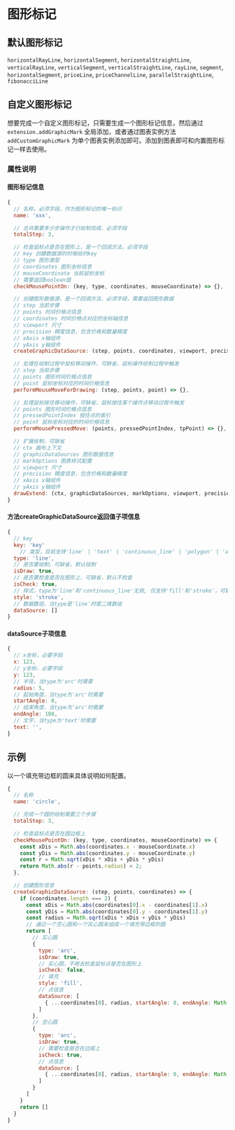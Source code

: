 # 图形标记

## 默认图形标记
`horizontalRayLine`, `horizontalSegment`, `horizontalStraightLine`, `verticalRayLine`, `verticalSegment`, `verticalStraightLine`, `rayLine`, `segment`, `horizontalSegment`, `priceLine`, `priceChannelLine`, `parallelStraightLine`, `fibonacciLine`

## 自定义图形标记
想要完成一个自定义图形标记，只需要生成一个图形标记信息，然后通过`extension.addGraphicMark` 全局添加，或者通过图表实例方法`addCustomGraphicMark` 为单个图表实例添加即可。添加到图表即可和内置图形标记一样去使用。
### 属性说明
#### 图形标记信息
```javascript
{
  // 名称，必须字段，作为图形标记的唯一标识
  name: 'xxx',

  // 总共需要多少步操作才行绘制完成，必须字段
  totalStep: 3,

  // 检查鼠标点是否在图形上，是一个回调方法，必须字段
  // key 创建数据源的时候给的key
  // type 图形类型
  // coordinates 图形坐标信息
  // mouseCoordinate 当前鼠标坐标
  // 需要返回boolean值
  checkMousePointOn: (key, type, coordinates, mouseCoordinate) => {},

  // 创建图形数据源，是一个回调方法，必须字段，需要返回图形数据
  // step 当前步骤
  // points 时间价格点信息
  // coordinates 时间价格点对应的坐标轴信息
  // viewport 尺寸
  // precision 精度信息，包含价格和数量精度
  // xAxis x轴组件
  // yAxis y轴组件
  createGraphicDataSource: (step, points, coordinates, viewport, precision, xAxis, yAxis) => {},

  // 处理在绘制过程中鼠标移动操作，可缺省，鼠标操作绘制过程中触发
  // step 当前步骤
  // points 图形时间价格点信息
  // point 鼠标坐标对应的时间价格信息
  performMouseMoveForDrawing: (step, points, point) => {},

  // 处理鼠标按住移动操作，可缺省，鼠标按住某个操作点移动过程中触发
  // points 图形时间价格点信息
  // pressedPointIndex 按住点的索引
  // point 鼠标坐标对应的时间价格信息
  performMousePressedMove: (points, pressedPointIndex, tpPoint) => {},

  // 扩展绘制，可缺省
  // ctx 画布上下文
  // graphicDataSources 图形数据信息
  // markOptions 图表样式配置
  // viewport 尺寸
  // precision 精度信息，包含价格和数量精度
  // xAxis x轴组件
  // yAxis y轴组件
  drawExtend: (ctx, graphicDataSources, markOptions, viewport, precision, xAxis, yAxis) => {}
}
```
#### 方法createGraphicDataSource返回值子项信息
```javascript
{
  // key
  key: 'key'
	// 类型，目前支持'line' | 'text' | 'continuous_line' | 'polygon' | 'arc'，是必要字段
  type: 'line',
  // 是否要绘制，可缺省，默认绘制
  isDraw: true,
  // 是否要检查是否在图形上，可缺省，默认不检查
  isCheck: true,
  // 样式，type为'line'和'continuous_line'无效, 仅支持'fill'和'stroke'，可缺省，type为'text'时，默认为'fill'，其它默认为'stroke'
  style: 'stroke',
  // 数据数组，当type是'line'时是二维数组
  dataSource: []
}
```
#### dataSource子项信息
```javascript
{
  // x坐标，必要字段
  x: 123,
  // y坐标，必要字段
  y: 123,
  // 半径，当type为'arc'时需要
  radius: 5,
  // 起始角度，当type为'arc'时需要
  startAngle: 0,
  // 结束角度，当type为'arc'时需要
  endAngle: 180,
  // 文字，当type为'text'时需要
  text: '',
}
```


## 示例
以一个填充带边框的圆来具体说明如何配置。
```javascript
{
  // 名称
  name: 'circle',

  // 完成一个圆的绘制需要三个步骤
  totalStep: 3,

  // 检查鼠标点是否在圆边框上
  checkMousePointOn: (key, type, coordinates, mouseCoordinate) => {
    const xDis = Math.abs(coordinates.x - mouseCoordinate.x)
    const yDis = Math.abs(coordinates.y - mouseCoordinate.y)
    const r = Math.sqrt(xDis * xDis + yDis * yDis)
    return Math.abs(r - points.radius) < 2;
  },

  // 创建图形信息
  createGraphicDataSource: (step, points, coordinates) => {
    if (coordinates.length === 2) {
      const xDis = Math.abs(coordinates[0].x - coordinates[1].x)
      const yDis = Math.abs(coordinates[0].y - coordinates[1].y)
      const radius = Math.sqrt(xDis * xDis + yDis * yDis)
      // 通过一个空心圆和一个实心圆来组成一个填充带边框的圆
      return [
        // 实心圆
        {
          type: 'arc',
          isDraw: true,
          // 实心圆，不用去检查鼠标点是否在图形上
          isCheck: false,
          // 填充
          style: 'fill',
          // 点信息
          dataSource: [
            { ...coordinates[0], radius, startAngle: 0, endAngle: Math.PI * 2 },
          ]
        },
        // 空心圆
        {
          type: 'arc',
          isDraw: true,
          // 需要检查是否在边框上
          isCheck: true,
          // 点信息
          dataSource: [
            { ...coordinates[0], radius, startAngle: 0, endAngle: Math.PI * 2 },
          ]
        }
      ]
    }
    return []
  }
}
```
